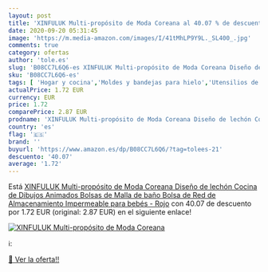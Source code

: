 ```yaml
---
layout: post
title: 'XINFULUK Multi-propósito de Moda Coreana al 40.07 % de descuento'
date: 2020-09-20 05:31:45
image: 'https://m.media-amazon.com/images/I/41tMhLP9Y9L._SL400_.jpg'
comments: true
category: ofertas
author: 'tole.es'
slug: 'B08CC7L6Q6-es XINFULUK Multi-propósito de Moda Coreana Diseño de lechón...'
sku: 'B08CC7L6Q6-es'
tags: [ 'Hogar y cocina','Moldes y bandejas para hielo','Utensilios de bar','Utensilios de cocina','bebés', ]
actualPrice: 1.72 EUR
currency: EUR
price: 1.72
comparePrice: 2.87 EUR
prodname: 'XINFULUK Multi-propósito de Moda Coreana Diseño de lechón Cocina de Dibujos Animados Bolsas de Malla de baño Bolsa de Red de Almacenamiento Impermeable para bebés - Rojo'
country: 'es'
flag: '🇪🇸'
brand: ''
buyurl: 'https://www.amazon.es/dp/B08CC7L6Q6/?tag=tolees-21'
descuento: '40.07'
average: '1.72'
---
```


Está [XINFULUK Multi-propósito de Moda Coreana Diseño de lechón Cocina de Dibujos Animados Bolsas de Malla de baño Bolsa de Red de Almacenamiento Impermeable para bebés - Rojo](https://www.amazon.es/dp/B08CC7L6Q6/?tag=tolees-21) con 40.07 de descuento por 1.72 EUR (original: 2.87 EUR) en el siguiente enlace!

[![XINFULUK Multi-propósito de Moda Coreana](https://m.media-amazon.com/images/I/41tMhLP9Y9L._SL400_.jpg)](https://www.amazon.es/dp/B08CC7L6Q6/?tag=tolees-21)

ℹ️:


[🛒 Ver la oferta!!](https://www.amazon.es/dp/B08CC7L6Q6/?tag=tolees-21)
